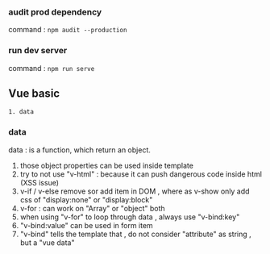 ###  audit prod dependency
command : `npm audit --production`

### run dev server
command : `npm run serve`

## Vue basic
    1. data

### data 
data : is a function, which return an object. <br>
1. those object properties can be used inside template
2. try to not use "v-html" : because it can push dangerous  code inside html (XSS issue)
3. v-if / v-else remove sor add item in DOM , where as v-show only add css of "display:none" or "display:block"
4. v-for : can work on "Array" or "object" both 
5. when using "v-for" to loop through data , always use "v-bind:key"
6. "v-bind:value" can be used in form item
7. "v-bind" tells the template that , do not consider "attribute" as string , but a "vue data"